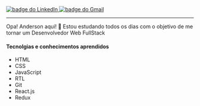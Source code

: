 <!--
**Anderson-Alencar/Anderson-Alencar** is a ✨ _special_ ✨ repository because its `README.md` (this file) appears on your GitHub profile.

Here are some ideas to get you started:

- 🔭 I’m currently working on ...
- 🌱 I’m currently learning ...
- 👯 I’m looking to collaborate on ...
- 🤔 I’m looking for help with ...
- 💬 Ask me about ...
- 📫 How to reach me: ...
- 😄 Pronouns: ...
- ⚡ Fun fact: ...
-->

<a href="https://www.linkedin.com/in/anderson-c-alencar/">
  <img 
    src="https://img.shields.io/badge/LinkedIn-0077B5?style=for-the-badge&logo=linkedin&logoColor=white"
    alt="badge do LinkedIn"   
  />
</a>

<a href="mailto:anderson23alencar@gmail.com">
  <img 
    src="https://img.shields.io/badge/Gmail-D14836?style=for-the-badge&logo=gmail&logoColor=white"
    alt="badge do Gmail"   
  />
</a>

<hr />

<span>Opa! Anderson aqui! 👋 Estou estudando todos os dias com o objetivo de me tornar um Desenvolvedor Web FullStack</span>

<h4>Tecnolgias e conhecimentos aprendidos</h4>
<ul>
  <li>HTML</li>
  <li>CSS</li>
  <li>JavaScript</li>
  <li>RTL</li>
  <li>Git</li>
  <li>React.js</li>
  <li>Redux</li>
</ul>


